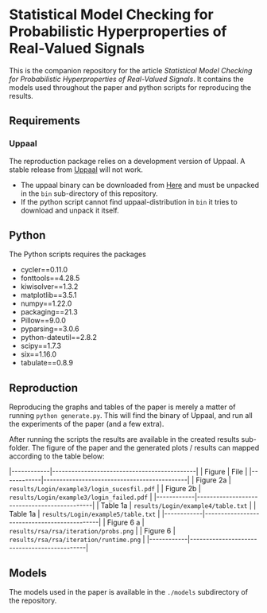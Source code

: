 # Statistical Model Checking for Probabilistic Hyperproperties of Real-Valued Signals

This is the companion repository for the article _Statistical Model
Checking for Probabilistic Hyperproperties of Real-Valued Signals_. It
contains the models used throughout the paper and python scripts for reproducing the results. 


## Requirements  
### Uppaal  
The reproduction package relies on a development version of Uppaal. 
A stable release from [Uppaal](https://uppaal.org) will not work. 

- The uppaal binary can be downloaded from [Here]("https://people.cs.aau.dk/~bc37lv/uppaal/uppaal-hyper/uppaal-DEV-stratego-hyper-linux64.zip") and must be unpacked in the `bin` sub-directory of this repository.  
- If the python script cannot find uppaal-distribution in `bin` it tries to download and unpack it itself.



## Python  
The Python scripts requires the packages

- cycler==0.11.0
- fonttools==4.28.5
- kiwisolver==1.3.2
- matplotlib==3.5.1
- numpy==1.22.0
- packaging==21.3
- Pillow==9.0.0
- pyparsing==3.0.6
- python-dateutil==2.8.2
- scipy==1.7.3
- six==1.16.0
- tabulate==0.8.9

## Reproduction
Reproducing the graphs and tables of the paper is merely a matter of running `python generate.py`. 
This will find the  binary of Uppaal, and run all the experiments of the paper (and a few extra). 

After running the scripts the results are available in the created results sub-folder. 
The figure of the paper and the generated plots / results can mapped according to the table below:

|------------|---------------------------------------------|
| Figure     | File                                        |
|------------|---------------------------------------------|
| Figure 2a  | `results/Login/example3/login_sucesfil.pdf` |
| Figure 2b  | `results/Login/example3/login_failed.pdf`   |
|------------|---------------------------------------------|
| Table 1a   | `results/Login/example4/table.txt`          |
| Table 1a   | `results/Login/example5/table.txt`          |
|------------|---------------------------------------------|
| Figure 6 a | `results/rsa/rsa/iteration/probs.png`       |
| Figure 6   | `results/rsa/rsa/iteration/runtime.png`     |
|------------|---------------------------------------------|

## Models  
The models used in the paper is available in the `./models` subdirectory of the repository. 

